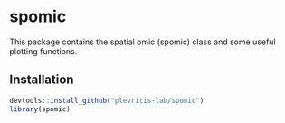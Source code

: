 # spomic

This package contains the spatial omic (spomic) class and some useful plotting functions.

## Installation
```r
devtools::install_github("plevritis-lab/spomic")
library(spomic)
```
